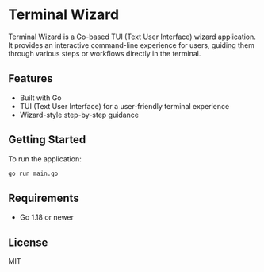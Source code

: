 # Terminal Wizard

Terminal Wizard is a Go-based TUI (Text User Interface) wizard application. It provides an interactive command-line experience for users, guiding them through various steps or workflows directly in the terminal.

## Features
- Built with Go
- TUI (Text User Interface) for a user-friendly terminal experience
- Wizard-style step-by-step guidance

## Getting Started
To run the application:

```sh
go run main.go
```

## Requirements
- Go 1.18 or newer

## License
MIT
